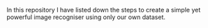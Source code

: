 
In this repository I have listed down the steps to create a simple yet powerful image recogniser using only our own dataset.
